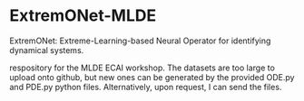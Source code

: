 # ExtremONet-MLDE
ExtremONet: Extreme-Learning-based Neural Operator for
identifying dynamical systems.

respository for the MLDE ECAI workshop. The datasets are too large to upload onto github, but new ones can be generated by the provided ODE.py and PDE.py python files. Alternatively, upon request, I can send the files.
